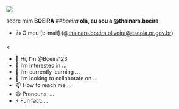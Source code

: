 <!---comentarios--->
![](https://capricho.abril.com.br/wp-content/uploads/2017/09/moana-colar.gif)
<!---especial repositorio sobre o github--->
sobre mim **BOEIRA**
##*boeira*
**olá, eu sou a @thainara.boeira**
- :+1: O meu [e-mail] (@thainara.boeira.oliveira@escola.pr.gov.br)

<
- 👋 Hi, I’m @Boeira123
- 👀 I’m interested in ...
- 🌱 I’m currently learning ...
- 💞️ I’m looking to collaborate on ...
- 📫 How to reach me ...
- 😄 Pronouns: ...
- ⚡ Fun fact: ...

<!---
Boeira123/Boeira123 is a ✨ special ✨ repository because its `README.md` (this file) appears on your GitHub profile.
You can click the Preview link to take a look at your changes.

